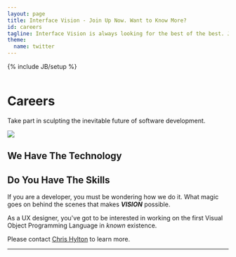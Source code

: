 ```yaml
---
layout: page
title: Interface Vision - Join Up Now. Want to Know More?
id: careers
tagline: Interface Vision is always looking for the best of the best. Join Up Now. Service guarantees citizenship.
theme:
  name: twitter
---
```

{% include JB/setup %}

<!-- Carousel ================================================== -->
<div id="myCarousel" class="carousel slide">
  <div class="carousel-inner">
    <div class="item active">
      <img src="{{ ASSET_PATH }}/img/carousel/slide-04.jpg" alt="">
      <div class="container">
        <div class="carousel-caption">
          <h1>Careers</h1>
          <p class="lead">Take part in sculpting the inevitable future of software development.</p>
        </div> <!-- carousel-caption -->
      </div> <!-- container -->
    </div> <!-- item active -->
  </div> <!-- carousel-inner -->
</div>

<!-- Marketing Messaging and Featurettes ================================================== -->
<!-- Wrap the rest of the page in another container to center all the content. -->

<div class="container marketing">
  <div class="featurette" id="Proposals">
    <img class="featurette-image pull-right" src="{{ ASSET_PATH }}/img/misc/career_01.png">
    <h2 class="featurette-heading">We Have The Technology</h2>
    <h2 class="featurette-heading muted">Do You Have The Skills</h2>
    <p class="lead">If you are a developer, you must be wondering how we do it. What magic goes on behind the scenes that makes <b><i>VISION</i></b> possible.</p>
    <p class="lead">As a UX designer, you've got to be interested in working on the first Visual Object Programming Language in <i>known</i> existence.</p>
    <p class="lead">Please contact <a href="mailto:chrishylton@interfacevision.com">Chris Hylton</a> to learn more.</p>
     
  </div> <!-- featurette -->
  
  <hr class="featurette-divider">

</div>





